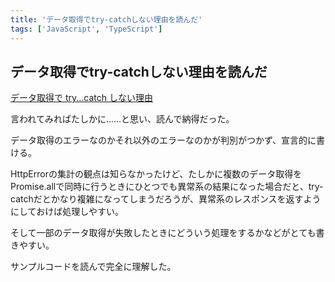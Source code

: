 ```yaml
---
title: 'データ取得でtry-catchしない理由を読んだ'
tags: ['JavaScript', 'TypeScript']
---
```


## データ取得でtry-catchしない理由を読んだ

[データ取得で try\.\.\.catch しない理由](https://zenn.dev/takepepe/articles/fetch-error-convolution)

言われてみればたしかに……と思い、読んで納得だった。

データ取得のエラーなのかそれ以外のエラーなのかが判別がつかず、宣言的に書ける。

HttpErrorの集計の観点は知らなかったけど、たしかに複数のデータ取得をPromise.allで同時に行うときにひとつでも異常系の結果になった場合だと、try-catchだとかなり複雑になってしまうだろうが、異常系のレスポンスを返すようにしておけば処理しやすい。

そして一部のデータ取得が失敗したときにどういう処理をするかなどがとても書きやすい。

サンプルコードを読んで完全に理解した。
